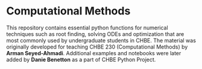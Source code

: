 # Computational Methods
This repository contains essential python functions for numerical techniques such as root finding, solving ODEs and optimization that are most commonly used by undergraduate students in CHBE. The material was originally developed for teaching CHBE 230 (Computational Methods) by **Arman Seyed-Ahmadi**. Additional examples and notebooks were later added by **Danie Benetton** as a part of CHBE Python Project.